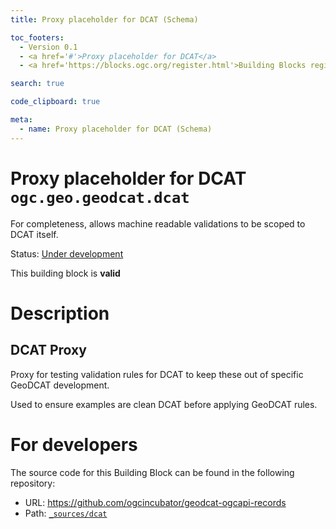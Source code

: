 ```yaml
---
title: Proxy placeholder for DCAT (Schema)

toc_footers:
  - Version 0.1
  - <a href='#'>Proxy placeholder for DCAT</a>
  - <a href='https://blocks.ogc.org/register.html'>Building Blocks register</a>

search: true

code_clipboard: true

meta:
  - name: Proxy placeholder for DCAT (Schema)
---
```



# Proxy placeholder for DCAT `ogc.geo.geodcat.dcat`

For completeness, allows machine readable validations to be scoped to DCAT itself.

<p class="status">
    <span data-rainbow-uri="http://www.opengis.net/def/status">Status</span>:
    <a href="http://www.opengis.net/def/status/under-development" target="_blank" data-rainbow-uri>Under development</a>
</p>

<aside class="success">
This building block is <strong>valid</strong>
</aside>

# Description

## DCAT Proxy

Proxy for testing validation rules for DCAT to keep these out of specific GeoDCAT development.

Used to ensure examples are clean DCAT before applying GeoDCAT rules.
# For developers

The source code for this Building Block can be found in the following repository:

* URL: <a href="https://github.com/ogcincubator/geodcat-ogcapi-records" target="_blank">https://github.com/ogcincubator/geodcat-ogcapi-records</a>
* Path:
<code><a href="https://github.com/ogcincubator/geodcat-ogcapi-records/blob/HEAD/_sources/dcat" target="_blank">_sources/dcat</a></code>

